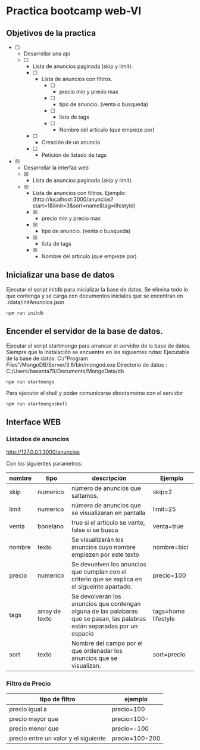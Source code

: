 # Practica bootcamp web-VI

## Objetivos de la practica
- [ ] - Desarrollar una api
  - [ ] - Lista de anuncios paginada (skip y limit).
    - [ ] - Lista de anuncios con filtros.
        - [ ] - precio min y precio max
        - [ ] - tipo de anuncio. (venta o busqueda)
        - [ ] - lista de tags
        - [ ] - Nombre del articulo (que empieze por)
    - [ ] - Creación de un anuncio
    - [ ] - Petición de listado de tags

- [X] - Desarrollar la interfaz web
  - [X] - Lista de anuncios paginada (skip y limit).
  - [X] - Lista de anuncios con filtros. Ejemplo: (http://localhost:3000/anuncios?start=1&limit=3&sort=name&tag=lifestyle)
    - [X] - precio min y precio max
    - [X] - tipo de anuncio. (venta o busqueda)
    - [X] - lista de tags
    - [X] - Nombre del articulo (que empieze por)


## Inicializar una base de datos
Ejecutar el script initdb para inicializar la base de datos. Se elimina todo lo que contenga y se carga con documentos iniciales que se encentran en ./data/initAnuncios.json
```shell
npm run initdb
```

## Encender el servidor de la base de datos.
Ejecutar el script startmongo para arrancar el servidor de la base de datos. Siempre que la instalación se encuentre en las siguientes rutas:
Ejecutable de la base de datos: C:/\"Program Files\"/MongoDB/Server/3.6/bin/mongod.exe 
Directorio de datos : C:/Users/basanta79/Documents/MongoData/db
```shell
npm run startmongo
```
Para ejecutar el shell y poder comunicarse directametne con el servidor
```shell
npm run startmongoshell
```
## Interface WEB

### Listados de anuncios

http://127.0.0.1:3000/anuncios

Con los siguientes parametros:

| nombre | tipo | descripción | Ejemplo 
|-|-|-|-|
| skip | numerico | número de anuncios que saltamos. | skip=2
| limit | numerico | número de anuncios que se visualizaran en pantalla | limit=25
| venta | booelano | true si el articulo se vente, false si se busca | venta=true
| nombre | texto | Se visualizaràn los anuncios cuyo nombre empiezen por este texto | nombre=bici 
| precio | numerico | Se devuelven los anuncios que cumplan con el criterio que se explica en el sigueinte apartado. | precio=100
| tags | array de texto | Se devolverán los anuncios que contengan alguna de las palabaras que se pasan, las palabras están separadas por un espacio | tags=home lifestyle
| sort | texto | Nombre del campo por el que ordenadar los anuncios que se visualizan. | sort=precio

### Filtro de Precio
| tipo de filtro | ejemplo |
|-|-|
| precio igual a | precio=100 |
| precio mayor que | precio=100- |
| precio menor que | precio=-100 |
| precio entre un valor y el siguiente | precio=100-200 |


